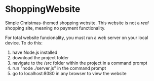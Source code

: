 # ShoppingWebsite
Simple Christmas-themed shopping website. This website is not a *real* shopping site, meaning no payment functionality.

For total website funcionality, you must run a web server on your local device. To do this:

1. have Node.js installed
2. download the project folder
3. navigate to the /src folder within the project in a command prompt
4. run "node ./server.js" in the command prompt
5. go to localhost:8080 in any browser to view the website
